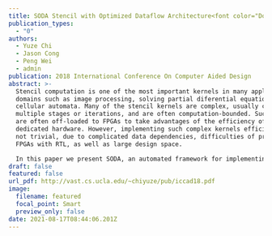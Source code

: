 ```yaml
---
title: SODA Stencil with Optimized Dataflow Architecture<font color="DodgerBlue">Best Paper Nominee</font>.
publication_types:
  - "0"
authors:
  - Yuze Chi
  - Jason Cong
  - Peng Wei
  - admin
publication: 2018 International Conference On Computer Aided Design
abstract: >-
  Stencil computation is one of the most important kernels in many application
  domains such as image processing, solving partial diferential equations, and
  cellular automata. Many of the stencil kernels are complex, usually consist of
  multiple stages or iterations, and are often computation-bounded. Such kernels
  are often off-loaded to FPGAs to take advantages of the efficiency of
  dedicated hardware. However, implementing such complex kernels efficiently is
  not trivial, due to complicated data dependencies, difficulties of programming
  FPGAs with RTL, as well as large design space.

  In this paper we present SODA, an automated framework for implementing Stencil algorithms with Optimized Datalow Architecture on FPGAs. The SODA microarchitecture minimizes the on-chip reuse bufer size required by full data reuse and provides flexible and scalable fine-grained parallelism. The SODA automation framework takes high-level user input and generates efficient, high-frequency datalow implementation. This significantly reduces the difficulty of programming FPGAs efficiently for stencil algorithms. The SODA design-space exploration framework models the resource constraints and searches for the performance-optimized coniguration with accurate models for post-synthesis resource utilization and on-board execution throughput. Experimental results from on-board execution using a wide range of benchmarks show up to 3.28x speed up over 24-thread CPU and our fully automated framework achieves better performance compared with manually designed state-of-the-art FPGA accelerators.
draft: false
featured: false
url_pdf: http://vast.cs.ucla.edu/~chiyuze/pub/iccad18.pdf
image:
  filename: featured
  focal_point: Smart
  preview_only: false
date: 2021-08-17T08:44:06.201Z
---
```


